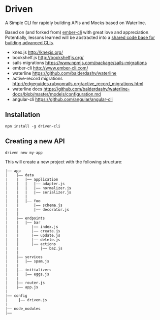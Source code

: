 # Driven

A Simple CLI for rapidly building APIs and Mocks based on Waterline.

Based on (and forked from) [ember-cli](https://github.com/ember-cli/ember-cli) with great love and appreciation.
Potentially, lessons learned will be abstracted into a [shared code base for building advanced CLIs](https://github.com/Appyre/divine-cli).

- knex.js http://knexjs.org/
- bookshelf.js http://bookshelfjs.org/
- sails migrations https://www.npmjs.com/package/sails-migrations
- ember-cli http://www.ember-cli.com/
- waterline https://github.com/balderdashy/waterline
- active-record migrations http://edgeguides.rubyonrails.org/active_record_migrations.html
- waterline docs https://github.com/balderdashy/waterline-docs/blob/master/models/configuration.md
- angular-cli https://github.com/angular/angular-cli

## Installation

```
npm install -g driven-cli
```

## Creating a new API

```
driven new my-app
```

This will create a new project with the following structure:

```
|–– app
|    |–– data
|    |   |–– application
|    |   |   |–– adapter.js
|    |   |   |–– normalizer.js
|    |   |   |–– serializer.js
|    |   |
|    |   |–– foo
|    |       |–– schema.js
|    |       |–– decorator.js
|    |
|    |–– endpoints
|    |   |–– bar
|    |      |–– index.js
|    |      |–– create.js
|    |      |–– update.js
|    |      |–– delete.js
|    |      |–– actions
|    |          |–– baz.js
|    |
|    |–– services
|    |   |–– spam.js
|    |
|    |–– initializers
|    |   |–– eggs.js
|    |
|    |–– router.js
|    |–– app.js
|
|–– config
|     |–– driven.js
|
|–– node_modules
|–– 
```
